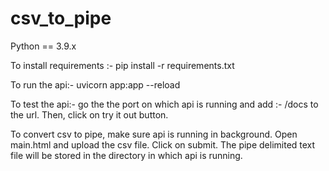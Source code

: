 # csv_to_pipe
Python == 3.9.x

To install requirements :-
pip install -r requirements.txt

To run the api:-
uvicorn app:app --reload

To test the api:-
go the the port on which api is running and add :-
/docs
to the url. Then, click on try it out button.

To convert csv to pipe, make sure api is running in background.
Open main.html and upload the csv file.
Click on submit.
The pipe delimited text file will be stored in the directory in which api is running.
